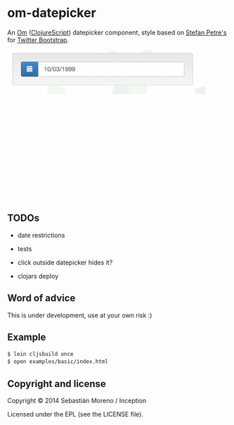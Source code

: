 om-datepicker
=============

An [Om](https://github.com/swannodette/om) ([ClojureScript](https://github.com/clojure/clojurescript)) datepicker component, style based on [Stefan Petre's](eyecon.ro) for [Twitter Bootstrap](getbootstrap.com).


![alt tag](https://github.com/kernelp4nic/om-datepicker/blob/master/examples/usage.gif)


## TODOs

* date restrictions

* tests

* click outside datepicker hides it?

* clojars deploy

## Word of advice

This is under development, use at your own risk :)


## Example

```bash
$ lein cljsbuild once
$ open examples/basic/index.html
```


## Copyright and license

Copyright © 2014 Sebastián Moreno / Inception

Licensed under the EPL (see the LICENSE file).
